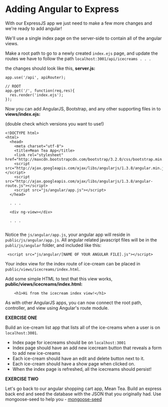 # Adding Angular to Express

With our ExpressJS app we just need to make a few more changes and we're ready to add angular!

We'll use a single index page on the server-side to contain all of the angular views.

Make a root path to go to a newly created `index.ejs` page, and update the routes we have to follow the path `localhost:3001/api/icecreams . . .`

the changes should look like this, **server.js:**

```
app.use('/api', apiRouter);

// ROOT
app.get('/', function(req,res){
  res.render('index.ejs');
});
```

Now you can add AngularJS, Bootstrap, and any other supporting files in to **views/index.ejs:**

(double check which versions you want to use!)

```
<!DOCTYPE html>
<html>
  <head>
    <meta charset="utf-8">
    <title>Mean Tea App</title>
    <link rel="stylesheet" href="http://maxcdn.bootstrapcdn.com/bootstrap/3.2.0/css/bootstrap.min.css">
    <script src="http://ajax.googleapis.com/ajax/libs/angularjs/1.3.8/angular.min.js"></script>
    <script src="http://ajax.googleapis.com/ajax/libs/angularjs/1.3.8/angular-route.js"></script>
    <script src="js/angular/app.js"></script>
  </head>
  
  . . .
  
  <div ng-view></div>
  
  . . . 
  
```

Notice the `js/angular/app.js`, your angular app will reside in `public/js/angular/app.js`.  All angular related javascript files will be in the `publi/js/angular` folder, and included like this:

```
 <script src="js/angular/[NAME OF YOUR ANGULAR FILE].js"></script>
```

Your index view for the index route of ice-cream can be placed in `public/views/icecreams/index.html`.

Add some simple HTML to test that this view works, **public/views/icecreams/index.html:**

```
	<h1>Hi from the icecream index view!</h1>
```

As with other AngularJS apps, you can now connect the root path, controller, and view using Angular's route module.

**EXERCISE ONE**

Build an ice-cream list app that lists all of the ice-creams when a user is on `localhost:3001`.

* Index page for icecreams should be on `localhost:3001`
* Index page should have an add new icecream button that reveals a form to add new ice-creams
* Each ice-cream should have an edit and delete button next to it.
* Each ice-cream should have a show page when clicked on.
* When the index page is refreshed, all the icecreams should persist!

**EXERCISE TWO**

Let's go back to our angular shopping cart app, Mean Tea.  Build an express back end and seed the database with the JSON that you originally had.  Use mongoose-seed to help you - [mongoose-seed](https://www.npmjs.com/package/mongoose-seed)
